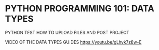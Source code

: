 # PYTHON PROGRAMMING 101: DATA TYPES
PYTHON TEST HOW TO UPLOAD FILES AND POST PROJECT

VIDEO OF THE DATA TYPES GUIDES
https://youtu.be/gLhvk7z8w-E
